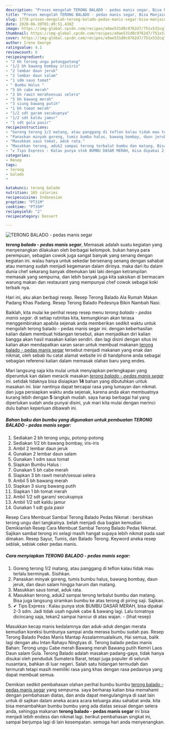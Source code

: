 ```yaml
---
description: "Proses mengolah TERONG BALADO - pedas manis segar, Bisa Manjain Lidah"
title: "Proses mengolah TERONG BALADO - pedas manis segar, Bisa Manjain Lidah"
slug: 1778-proses-mengolah-terong-balado-pedas-manis-segar-bisa-manjain-lidah
date: 2020-06-30T01:49:51.438Z
image: https://img-global.cpcdn.com/recipes/a9ae531d0c9762d7/751x532cq70/terong-balado-pedas-manis-segar-foto-resep-utama.jpg
thumbnail: https://img-global.cpcdn.com/recipes/a9ae531d0c9762d7/751x532cq70/terong-balado-pedas-manis-segar-foto-resep-utama.jpg
cover: https://img-global.cpcdn.com/recipes/a9ae531d0c9762d7/751x532cq70/terong-balado-pedas-manis-segar-foto-resep-utama.jpg
author: Irene George
ratingvalue: 4.1
reviewcount: 6
recipeingredient:
- "2 bh terong ungu potongpotong"
- "1/2 bh bawang bombay irisiris"
- "2 lembar daun jeruk"
- "2 lembar daun salam"
- "1 sdm saus tomat"
- " Bumbu Halus "
- "5 bh cabe merah"
- "3 bh rawit merahsesuai selera"
- "5 bh bawang merah"
- "3 siung bawang putih"
- "1 bh tomat merah"
- "1/2 sdt garam secukupnya"
- "1/2 sdt kaldu jamur"
- "1 sdt gula pasir"
recipeinstructions:
- "Goreng terong 1/2 matang, atau panggang di teflon kalau tidak mau terlalu berminyak. Sisihkan."
- "Panaskan minyak goreng, tumis bumbu halus, bawang bombay, daun jeruk, dan daun salam hingga harum dan matang."
- "Masukkan saus tomat, aduk rata."
- "Masukkan terong, aduk2 sampai terong terbalut bumbu dan matang. Bisa juga langsung siramkan bumbu ke atas terong di piring saji. Sajikan."
- "✔ Tips Express : Kalau punya stok BUMBU DASAR MERAH, bisa dipakai 2-3 sdm. Jadi tidak usah ngulek cabe &amp; bawang lagi. Lalu tomatnya dicincang saja, tekan2 sampai hancur di atas wajan.           (lihat resep)"
categories:
- Resep
tags:
- terong
- balado
- 

katakunci: terong balado  
nutrition: 165 calories
recipecuisine: Indonesian
preptime: "PT31M"
cooktime: "PT35M"
recipeyield: "2"
recipecategory: Dessert

---
```



![TERONG BALADO - pedas manis segar](https://img-global.cpcdn.com/recipes/a9ae531d0c9762d7/751x532cq70/terong-balado-pedas-manis-segar-foto-resep-utama.jpg)

<b><i>terong balado - pedas manis segar</i></b>, Memasak adalah suatu kegiatan yang menyenangkan dilakukan oleh berbagai kelompok. bukan hanya para perempuan, sebagian cowok juga sangat banyak yang senang dengan kegiatan ini. walau hanya untuk sekedar bersenang senang dengan sahabat atau memang sudah menjadi kegemaran dalam dirinya. maka dari itu dalam dunia chef sekarang banyak ditemukan laki laki dengan ketrampilan memasak yang sempurna, dan lebih banyak juga kita saksikan di bermacam warung makan dan restaurant yang mempunyai chef cowok sebagai koki terbaik nya.

Hari ini, aku akan berbagi resep. Resep Terong Balado Ala Rumah Makan Padang Khas Padang. Resep Terong Balado Pedesnya Bikin Nambah Nasi.

Baiklah, kita mulai ke perihal resep resep menu <i>terong balado - pedas manis segar</i>. di setiap rutinitas kita, kemungkinan akan terasa menggembirakan apabila sejenak anda memberikan sedikit waktu untuk mengolah terong balado - pedas manis segar ini. dengan keberhasilan kalian dalam membuat hidangan tersebut, akan menjadikan diri kalian bangga akan hasil masakan kalian sendiri. dan lagi disini dengan situs ini kalian akan mendapatkan saran saran untuk membuat makanan <u>terong balado - pedas manis segar</u> tersebut menjadi makanan yang enak dan nikmat, oleh sebab itu catat alamat website ini di handphone anda sebagai sebagian referensi kalian dalam memasak olahan baru yang endes.


Mari langsung saja kita mulai untuk menyiapkan perlengkapan yang diperuntuk kan dalam meracik masakan <u><i>terong balado - pedas manis segar</i></u> ini. setidak tidaknya bisa disiapkan <b>14</b> bahan yang dibutuhkan untuk masakan ini. biar nantinya dapat tercapai rasa yang lumayan dan nikmat. dan juga persiapkan waktu anda sejenak, karena anda akan membuatnya kurang lebih dengan <b>5</b> langkah mudah. saya harap berbagai hal yang diperlukan sudah anda punyai disini, yuk mari kita mulai dengan merinci dulu bahan keperluan dibawah ini.

<!--inarticleads1-->

##### Bahan baku dan bumbu yang digunakan untuk pembuatan TERONG BALADO - pedas manis segar:

1. Sediakan 2 bh terong ungu, potong-potong
1. Sediakan 1/2 bh bawang bombay, iris-iris
1. Ambil 2 lembar daun jeruk
1. Gunakan 2 lembar daun salam
1. Gunakan 1 sdm saus tomat
1. Siapkan  Bumbu Halus :
1. Gunakan 5 bh cabe merah
1. Siapkan 3 bh rawit merah/sesuai selera
1. Ambil 5 bh bawang merah
1. Siapkan 3 siung bawang putih
1. Siapkan 1 bh tomat merah
1. Ambil 1/2 sdt garam/ secukupnya
1. Ambil 1/2 sdt kaldu jamur
1. Gunakan 1 sdt gula pasir


Resep Cara Membuat Sambal Terong Balado Pedas Nikmat : bersihkan terong ungu dari tangkainya. belah menjadi dua bagian kemudian Demikianlah Resep Cara Membuat Sambal Terong Balado Pedas Nikmat. Sajikan sambal terong ini selagi masih hangat supaya lebih nikmat pada saat dimakan. Resep Sayur, Tumis, dan Balado Terong. Keyword aneka resep seblak, seblak ceker pedas manis. 

<!--inarticleads2-->

##### Cara menyiapkan TERONG BALADO - pedas manis segar:

1. Goreng terong 1/2 matang, atau panggang di teflon kalau tidak mau terlalu berminyak. Sisihkan.
1. Panaskan minyak goreng, tumis bumbu halus, bawang bombay, daun jeruk, dan daun salam hingga harum dan matang.
1. Masukkan saus tomat, aduk rata.
1. Masukkan terong, aduk2 sampai terong terbalut bumbu dan matang. Bisa juga langsung siramkan bumbu ke atas terong di piring saji. Sajikan.
1. ✔ Tips Express : Kalau punya stok BUMBU DASAR MERAH, bisa dipakai 2-3 sdm. Jadi tidak usah ngulek cabe &amp; bawang lagi. Lalu tomatnya dicincang saja, tekan2 sampai hancur di atas wajan. -           (lihat resep)


Masukkan kecap manis kedalamnya dan aduk-aduk dengan merata kemudian koreksi bumbunya sampai anda merasa bumbu sudah pas. Resep Terong Balado Pedas Manis Mantap Assalammualaikum, Hai semua, balik lagi dengan aku Intan Rahayu Ningtyas di. Terong balado pedas manis Bahan: Terong ungu Cabe merah Bawang merah Bawang putih Kemiri Laos Daun salam Gula. Terong Balado adalah masakan padang-gaya, tidak hanya disukai oleh penduduk Sumatera Barat, tetapi juga populer di seluruh nusantara, bahkan di luar negeri. Salah satu hidangan termudah dan termurah tetapi masih memiliki rasa yang khas dengan rasa pedasnya yang dapat membuat semua. 

Demikian sedikit pembahasan olahan perihal bumbu bumbu <u>terong balado - pedas manis segar</u> yang sempurna. saya berharap kalian bisa memahami dengan pembahasan diatas, dan anda dapat mengulanginya di saat lain untuk di sajikan dalam aneka acara acara keluarga atau sahabat anda. kita bisa menambahkan bumbu bumbu yang ada diatas sesuai dengan selera anda, sehingga makanan <b>terong balado - pedas manis segar</b> ini bisa menjadi lebih endess dan nikmat lagi. berikut pembahasan singkat ini, sampai berjumpa lagi di lain kesempatan. semoga hari anda menyenangkan.
